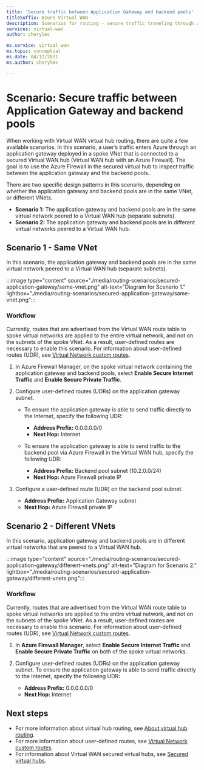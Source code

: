 ```yaml
---
title: 'Secure traffic between Application Gateway and backend pools'
titleSuffix: Azure Virtual WAN
description: Scenarios for routing - secure traffic traveling through an application gateway deployed in a spoke VNet connected to a secured Virtual WAN hub.
services: virtual-wan
author: cherylmc

ms.service: virtual-wan
ms.topic: conceptual
ms.date: 04/12/2021
ms.author: cherylmc

---
```

# Scenario: Secure traffic between Application Gateway and backend pools

When working with Virtual WAN virtual hub routing, there are quite a few available scenarios. In this scenario, a user’s traffic enters Azure through an application gateway deployed in a spoke VNet that is connected to a secured Virtual WAN hub (Virtual WAN hub with an Azure Firewall). The goal is to use the Azure Firewall in the secured virtual hub to inspect traffic between the application gateway and the backend pools.

There are two specific design patterns in this scenario, depending on whether the application gateway and backend pools are in the same VNet, or different VNets.

* **Scenario 1:** The application gateway and backend pools are in the same virtual network peered to a Virtual WAN hub (separate subnets).
* **Scenario 2:** The application gateway and backend pools are in different virtual networks peered to a Virtual WAN hub.

## <a name="scenario-1"></a>Scenario 1 - Same VNet

In this scenario, the application gateway and backend pools are in the same virtual network peered to a Virtual WAN hub (separate subnets).

:::image type="content" source="./media/routing-scenarios/secured-application-gateway/same-vnet.png" alt-text="Diagram for Scenario 1." lightbox="./media/routing-scenarios/secured-application-gateway/same-vnet.png":::

### Workflow

Currently, routes that are advertised from the Virtual WAN route table to spoke virtual networks are applied to the entire virtual network, and not on the subnets of the spoke VNet. As a result, user-defined routes are necessary to enable this scenario. For information about user-defined routes (UDR), see [Virtual Network custom routes](../virtual-network/virtual-networks-udr-overview.md#user-defined).


1. In Azure Firewall Manager, on the spoke virtual network containing the application gateway and backend pools, select **Enable Secure Internet Traffic** and **Enable Secure Private Traffic**.
1. Configure user-defined routes (UDRs) on the application gateway subnet.

   * To ensure the application gateway is able to send traffic directly to the Internet, specify the following UDR:

     * **Address Prefix:** 0.0.0.0.0/0
     * **Next Hop:** Internet

   * To ensure the application gateway is able to send traffic to the backend pool via Azure Firewall in the Virtual WAN hub, specify the following UDR:

      * **Address Prefix:** Backend pool subnet (10.2.0.0/24)
      * **Next Hop:** Azure Firewall private IP

1. Configure a user-defined route (UDR) on the backend pool subnet.

   * **Address Prefix:** Application Gateway subnet
   * **Next Hop:** Azure Firewall private IP

## <a name="scenario-2"></a>Scenario 2 - Different VNets

In this scenario, application gateway and backend pools are in different virtual networks that are peered to a Virtual WAN hub.

:::image type="content" source="./media/routing-scenarios/secured-application-gateway/different-vnets.png" alt-text="Diagram for Scenario 2." lightbox="./media/routing-scenarios/secured-application-gateway/different-vnets.png":::

### Workflow

Currently, routes that are advertised from the Virtual WAN route table to spoke virtual networks are applied to the entire virtual network, and not on the subnets of the spoke VNet. As a result, user-defined routes are necessary to enable this scenario. For information about user-defined routes (UDR), see [Virtual Network custom routes](../virtual-network/virtual-networks-udr-overview.md#user-defined).

1. In **Azure Firewall Manager**, select **Enable Secure Internet Traffic** and **Enable Secure Private Traffic** on both of the spoke virtual networks.

1. Configure user-defined routes (UDRs) on the application gateway subnet. To ensure the application gateway is able to send traffic directly to the Internet, specify the following UDR:

   * **Address Prefix:** 0.0.0.0.0/0
   * **Next Hop:** Internet

## Next steps

* For more information about virtual hub routing, see [About virtual hub routing](about-virtual-hub-routing.md).
* For more information about user-defined routes, see [Virtual Network custom routes](../virtual-network/virtual-networks-udr-overview.md#user-defined).
* For information about Virtual WAN secured virtual hubs, see [Secured virtual hubs](../firewall-manager/secured-virtual-hub.md).
